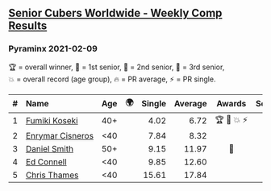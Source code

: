 <style>table {white-space: nowrap;}</style>
<link rel="stylesheet" type="text/css" href="/scw-comp/css/flags.css" />

## [Senior Cubers Worldwide - Weekly Comp Results](/scw-comp/results/)
### Pyraminx 2021-02-09

<span style="white-space: nowrap;">🏆 = overall winner</span>, <span style="white-space: nowrap;">🥇 = 1st senior</span>, <span style="white-space: nowrap;">🥈 = 2nd senior</span>, <span style="white-space: nowrap;">🥉 = 3rd senior</span>, <span style="white-space: nowrap;">💥 = overall record (age group)</span>, <span style="white-space: nowrap;">🔥 = PR average</span>, <span style="white-space: nowrap;">⚡ = PR single</span>.

| # | Name | Age | 🌍 | Single | Average | Awards | Solve 1 | Solve 2 | Solve 3 | Solve 4 | Solve 5 | Video |
| :--: | :-- | :--: | :--: | --: | --: | :--: | --: | --: | --: | --: | --: | :-- |
| 1 | [Fumiki Koseki](../../persons/fumiki_koseki/pyram.md) | 40+ | <i class="flag flag-JP" /> | 4.02 | 6.72 | 🏆 🥇 💥 ⚡ | 6.00 | 13.67 | 4.02 | 7.44 | 6.71 | [Desktop](https://www.facebook.com/events/466529388059949/permalink/470686107644277) / [Mobile](https://m.facebook.com/events/466529388059949?view=permalink&id=470686107644277) |
| 2 | [Enrymar Cisneros](../../persons/enrymar_cisneros/pyram.md) | <40 | <i class="flag flag-VE" /> | 7.84 | 8.32 |  | 8.08 | 7.84 | 8.61 | 10.57 | 8.28 | [Desktop](https://www.facebook.com/events/466529388059949/permalink/470953224284232) / [Mobile](https://m.facebook.com/events/466529388059949?view=permalink&id=470953224284232) |
| 3 | [Daniel Smith](../../persons/daniel_smith/pyram.md) | 50+ | <i class="flag flag-US" /> | 9.15 | 11.97 | 🥈 | 11.82 | 12.36 | 9.15 | 12.82 | 11.73 | [Desktop](https://www.facebook.com/events/466529388059949/permalink/470507290995492) / [Mobile](https://m.facebook.com/events/466529388059949?view=permalink&id=470507290995492) |
| 4 | [Ed Connell](../../persons/ed_connell/pyram.md) | <40 | <i class="flag flag-IE" /> | 9.85 | 12.60 |  | 10.66 | 20.88 | 9.85 | 15.07 | 12.06 | [Desktop](https://www.facebook.com/events/466529388059949/permalink/470221034357451) / [Mobile](https://m.facebook.com/events/466529388059949?view=permalink&id=470221034357451) |
| 5 | [Chris Thames](../../persons/chris_thames/pyram.md) | <40 | <i class="flag flag-US" /> | 15.61 | 17.84 |  | 15.93 | 16.41 | 21.19 | 29.55 | 15.61 | [Desktop](https://www.facebook.com/events/466529388059949/permalink/469795751066646) / [Mobile](https://m.facebook.com/events/466529388059949?view=permalink&id=469795751066646) |

<!-- Global site tag (gtag.js) - Google Analytics -->
<script async src="https://www.googletagmanager.com/gtag/js?id=UA-86348435-3"></script>
<script>window.dataLayer = window.dataLayer || []; function gtag() {dataLayer.push(arguments);} gtag('js', new Date()); gtag('config', 'UA-86348435-3');</script>
